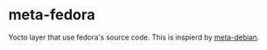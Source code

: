 # meta-fedora

Yocto layer that use fedora's source code. This is inspierd by [meta-debian](https://github.com/meta-debian/meta-debian).
